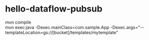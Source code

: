 # hello-dataflow-pubsub
mvn compile  
mvn exec:java -Dexec.mainClass=com.sample.App -Dexec.args="--templateLocation=gs://[bucket]/templates/mytemplate"
